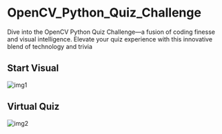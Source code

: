 # OpenCV_Python_Quiz_Challenge
Dive into the OpenCV Python Quiz Challenge—a fusion of coding finesse and visual intelligence. Elevate your quiz experience with this innovative blend of technology and trivia
## Start Visual
![img1](https://github.com/MrYahya18/Virtual_Quiz_with_Hand_Gestures_Computer_Vision/assets/88489038/dce36340-c627-4286-8edc-fea695a468e9)
## Virtual Quiz
![img2](https://github.com/MrYahya18/Virtual_Quiz_with_Hand_Gestures_Computer_Vision/assets/88489038/dba4fd38-38aa-4944-b408-239694dd61ac)
